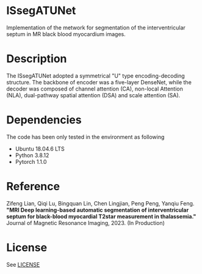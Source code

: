 # ISsegATUNet
Implementation of the metwork for segmentation of the interventricular septum in MR black blood myocardium images.

# Description
The ISsegATUNet adopted a symmetrical "U" type encoding-decoding structure. The backbone of encoder was a five-layer DenseNet, while the decoder was composed of channel attention (CA), non-local Attention (NLA), dual-pathway spatial attention (DSA) and scale attention (SA).

# Dependencies
The code has been only tested in the environment as following
- Ubuntu 18.04.6 LTS
- Python 3.8.12
- Pytorch 1.1.0


# Reference
Zifeng Lian, Qiqi Lu, Bingquan Lin, Chen Lingjian, Peng Peng, Yanqiu Feng.
**"MRI Deep learning-based automatic segmentation of interventricular septum for black-blood myocardial T2star measurement in thalassemia."**
Journal of Magnetic Resonance Imaging, 2023. (In Production)

# License
See [LICENSE](LICENSE)
